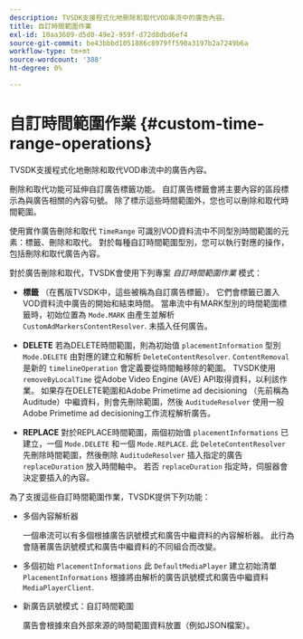 ```yaml
---
description: TVSDK支援程式化地刪除和取代VOD串流中的廣告內容。
title: 自訂時間範圍作業
exl-id: 10aa3609-d5d0-49e2-959f-d72d8dbd6ef4
source-git-commit: be43bbbd1051886c8979ff590a3197b2a7249b6a
workflow-type: tm+mt
source-wordcount: '388'
ht-degree: 0%

---
```


# 自訂時間範圍作業 {#custom-time-range-operations}

TVSDK支援程式化地刪除和取代VOD串流中的廣告內容。

刪除和取代功能可延伸自訂廣告標籤功能。 自訂廣告標籤會將主要內容的區段標示為與廣告相關的內容句號。 除了標示這些時間範圍外，您也可以刪除和取代時間範圍。

使用實作廣告刪除和取代 `TimeRange` 可識別VOD資料流中不同型別時間範圍的元素：標籤、刪除和取代。 對於每種自訂時間範圍型別，您可以執行對應的操作，包括刪除和取代廣告內容。

對於廣告刪除和取代，TVSDK會使用下列專案 *自訂時間範圍作業* 模式：

* **標籤**
（在舊版TVSDK中，這些被稱為自訂廣告標籤）。 它們會標籤已置入VOD資料流中廣告的開始和結束時間。 當串流中有MARK型別的時間範圍標籤時，初始位置為 
`Mode.MARK` 由產生並解析 `CustomAdMarkersContentResolver`. 未插入任何廣告。

* **DELETE**
若為DELETE時間範圍，則為初始值 
`placementInformation` 型別 `Mode.DELETE` 由對應的建立和解析 `DeleteContentResolver`. `ContentRemoval` 是新的 `timelineOperation` 會定義要從時間軸移除的範圍。 TVSDK使用 `removeByLocalTime` 從Adobe Video Engine (AVE) API取得資料，以利該作業。 如果存在DELETE範圍和Adobe Primetime ad decisioning （先前稱為Auditude）中繼資料，則會先刪除範圍，然後 `AuditudeResolver` 使用一般Adobe Primetime ad decisioning工作流程解析廣告。

* **REPLACE**
對於REPLACE時間範圍，兩個初始值 
`placementInformations` 已建立，一個 `Mode.DELETE` 和一個 `Mode.REPLACE`. 此 `DeleteContentResolver` 先刪除時間範圍，然後刪除 `AuditudeResolver` 插入指定的廣告 `replaceDuration` 放入時間軸中。 若否 `replaceDuration` 指定時，伺服器會決定要插入的內容。

為了支援這些自訂時間範圍作業，TVSDK提供下列功能：

* 多個內容解析器

   一個串流可以有多個根據廣告訊號模式和廣告中繼資料的內容解析器。 此行為會隨著廣告訊號模式和廣告中繼資料的不同組合而改變。
* 多個初始 `PlacementInformations` 此 `DefaultMediaPlayer` 建立初始清單 `PlacementInformations` 根據將由解析的廣告訊號模式和廣告中繼資料 `MediaPlayerClient`.

* 新廣告訊號模式：自訂時間範圍

   廣告會根據來自外部來源的時間範圍資料放置（例如JSON檔案）。
